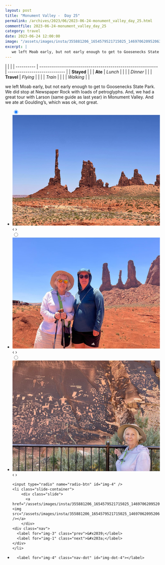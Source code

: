 ```yaml
---
layout: post
title: "Monument Valley -  Day 25"
permalink: /archives/2023/06/2023-06-24-monument_valley_day_25.html
commentfile: 2023-06-24-monument_valley_day_25
category: travel
date: 2023-06-24 12:00:00
image: "/assets/images/insta/355881206_1654579521715025_1469706209520630881_n_17999054443925241.jpg"
excerpt: |
   we left Moab early, but not early enough to get to Goosenecks State Park. We did stop at Newspaper Rock with loads of petroglyphs. And, we had a great tour with Larson (same guide as last year) in Monument Valley. And we ate at Goulding’s, which was ok, not great.
---
```


|            |                                                              |
| ---------- | ------------------------------------------------------------ | ----------------------------- |
| **Stayed** |  |
| **Ate**    | _Lunch_                                                      |          |
|            | _Dinner_                                                     |          |
| **Travel** | _Flying_                                                     |          |
|            | _Train_                                                      |          |
|            | _Walking_                                                    |          |


 we left Moab early, but not early enough to get to Goosenecks State Park. We did stop at Newspaper Rock with loads of petroglyphs. And, we had a great tour with Larson (same guide as last year) in Monument Valley. And we ate at Goulding’s, which was ok, not great.


<ul class="slides">
    <input type="radio" name="radio-btn" id="img-1" checked="checked" />
    <li class="slide-container">
        <div class="slide">
          <a href="/assets/images/insta/354640296_964853521500940_3946817736453300062_n_17973851357373872.jpg"><img src="/assets/images/insta/354640296_964853521500940_3946817736453300062_n_17973851357373872.jpg" /></a>
        </div>
    <div class="nav">
      <label for="img-4" class="prev">&#x2039;</label>
      <label for="img-2" class="next">&#x203a;</label>
    </div>
    </li>
        <input type="radio" name="radio-btn" id="img-2"  />
    <li class="slide-container">
        <div class="slide">
          <a href="/assets/images/insta/355441199_649831739993757_6262868755608637559_n_17881809356889813.jpg"><img src="/assets/images/insta/355441199_649831739993757_6262868755608637559_n_17881809356889813.jpg" /></a>
        </div>
    <div class="nav">
      <label for="img-1" class="prev">&#x2039;</label>
      <label for="img-3" class="next">&#x203a;</label>
    </div>
    </li>
        <input type="radio" name="radio-btn" id="img-3"  />
    <li class="slide-container">
        <div class="slide">
          <a href="/assets/images/insta/355865601_280858104473896_6677345810561229642_n_17972298770240833.jpg"><img src="/assets/images/insta/355865601_280858104473896_6677345810561229642_n_17972298770240833.jpg" /></a>
        </div>
    <div class="nav">
      <label for="img-2" class="prev">&#x2039;</label>
      <label for="img-4" class="next">&#x203a;</label>
    </div>
    </li>
    
    <input type="radio" name="radio-btn" id="img-4" />
    <li class="slide-container">
        <div class="slide">
          <a href="/assets/images/insta/355881206_1654579521715025_1469706209520630881_n_17999054443925241.jpg"><img src="/assets/images/insta/355881206_1654579521715025_1469706209520630881_n_17999054443925241.jpg" /></a>
        </div>
    <div class="nav">
      <label for="img-3" class="prev">&#x2039;</label>
      <label for="img-1" class="next">&#x203a;</label>
    </div>
    </li>
			
<li class="nav-dots">
      <label for="img-1" class="nav-dot" id="img-dot-1"></label>
      <label for="img-2" class="nav-dot" id="img-dot-2"></label>
      <label for="img-3" class="nav-dot" id="img-dot-3"></label>

      <label for="img-4" class="nav-dot" id="img-dot-4"></label>

</li>
</ul>        
             

		